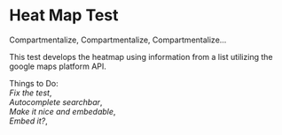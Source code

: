 # Heat Map Test
Compartmentalize, Compartmentalize, Compartmentalize...

This test develops the heatmap using information from a list utilizing the google maps platform API.

Things to Do:  
*Fix the test*,  
*Autocomplete searchbar*,  
*Make it nice and embedable*,  
*Embed it?*,  
